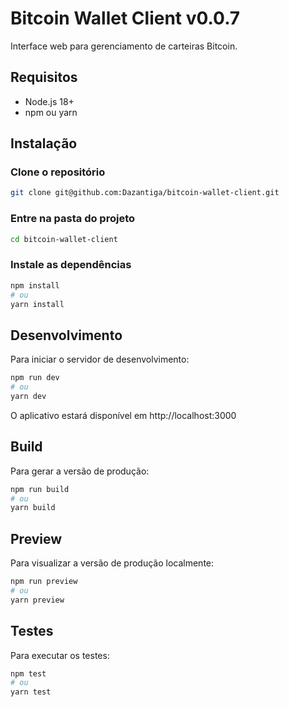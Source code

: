 ﻿# Bitcoin Wallet Client v0.0.7

Interface web para gerenciamento de carteiras Bitcoin.

## Requisitos

- Node.js 18+
- npm ou yarn

## Instalação

### Clone o repositório

```bash
git clone git@github.com:Dazantiga/bitcoin-wallet-client.git
```

### Entre na pasta do projeto

```bash
cd bitcoin-wallet-client
```

### Instale as dependências

```bash
npm install
# ou
yarn install
```

## Desenvolvimento

Para iniciar o servidor de desenvolvimento:

```bash
npm run dev
# ou
yarn dev
```

O aplicativo estará disponível em http://localhost:3000

## Build

Para gerar a versão de produção:

```bash
npm run build
# ou
yarn build
```

## Preview

Para visualizar a versão de produção localmente:

```bash
npm run preview
# ou
yarn preview
```

## Testes

Para executar os testes:

```bash
npm test
# ou
yarn test
```
